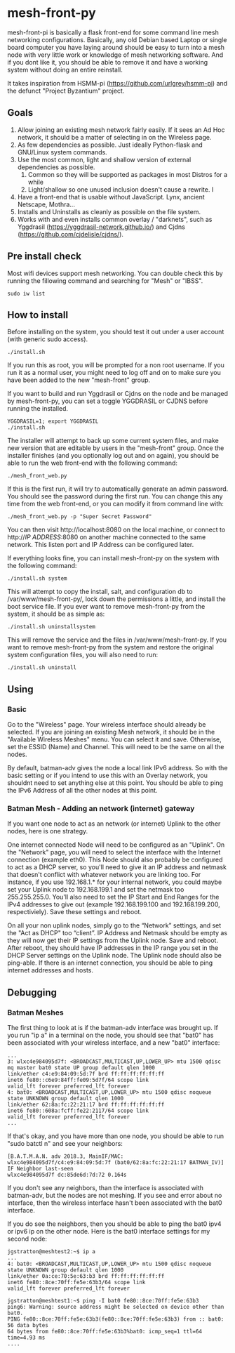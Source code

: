 # mesh-front-py
mesh-front-pi is basically a flask front-end for some command line mesh networking configurations. Basically, any old Debian based Laptop or single board computer you have laying around should be easy to turn into a mesh node with very little work or knowledge of mesh networking software. And if you dont like it, you should be able to remove it and have a working system without doing an entire reinstall. 

It takes inspiration from HSMM-pi (https://github.com/urlgrey/hsmm-pi) and the defunct "Project Byzantium" project. 

## Goals
1. Allow joining an existing mesh network fairly easily. If it sees an Ad Hoc network, it should be a matter of selecting in on the Wireless page. 
1. As few dependencies as possible. Just ideally Python-flask and GNU/Linux system commands.
1. Use the most common, light and shallow version of external dependencies as possible. 
	1. Common so they will be supported as packages in most Distros for a while
	1. Light/shallow so one unused inclusion doesn't cause a rewrite. I
1. Have a front-end that is usable without JavaScript. Lynx, ancient Netscape, Mothra... 
1. Installs and Uninstalls as cleanly as possible on the file system. 
1. Works with and even installs common overlay / "darknets", such as Yggdrasil (https://yggdrasil-network.github.io/) and Cjdns (https://github.com/cjdelisle/cjdns/).

## Pre install check
Most wifi devices support mesh networking. You can double check this by running the fillowing command and searching for "Mesh" or "IBSS".

    sudo iw list

## How to install
Before installing on the system, you should test it out under a user account (with generic sudo access). 

    ./install.sh

If you run this as root, you will be prompted for a non root username. If you run it as a normal user, you might need to log off and on to make sure you have been added to the new "mesh-front" group.

If you want to build and run Yggdrasil or Cjdns on the node and be managed by mesh-front-py, you can set a toggle YGGDRASIL or CJDNS before running the installed.

    YGGDRASIL=1; export YGGDRASIL
    ./install.sh

The installer will attempt to back up some current system files, and make new version that are editable by users in the "mesh-front" group. Once the installer finishes (and you optionally log out and on again), you should be able to run the web front-end with the following command:

    ./mesh_front_web.py

If this is the first run, it will try to automatically generate an admin password. You should see the password during the first run. You can change this any time from the web front-end, or you can modify it from command line with:

    ./mesh_front_web.py -p "Super Secret Password"

You can then visit http://localhost:8080 on the local machine, or connect to http://*IP ADDRESS*:8080 on another machine connected to the same network. This listen port and IP Address can be configured later.

If everything looks fine, you can install mesh-front-py on the system with the following command:

    ./install.sh system

This will attempt to copy the install, salt, and configuration db to /var/www/mesh-front-py/, lock down the permissions a little, and install the boot service file. If you ever want to remove mesh-front-py from the system, it should be as simple as:

    ./install.sh uninstallsystem

This will remove the service and the files in /var/www/mesh-front-py. If you want to remove mesh-front-py from the system and restore the original system configuration files, you will also need to run:

    ./install.sh uninstall

## Using

### Basic
Go to the "Wireless" page. Your wireless interface should already be selected. If you are joining an existing Mesh network, it should be in the "Available Wireless Meshes" menu. You can select it and save. Otherwise, set the ESSID (Name) and Channel. This will need to be the same on all the nodes.

By default, batman-adv gives the node a local link IPv6 address. So with the basic setting or if you intend to use this with an Overlay network, you shouldnt need to set anything else at this point. You should be able to ping the IPv6 Address of all the other nodes at this point.

### Batman Mesh - Adding an network (internet) gateway
If you want one node to act as an network (or internet) Uplink to the other nodes, here is one strategy.

One internet connected Node will need to be configured as an "Uplink". On the "Network" page, you will need to select the interface with the Internet connection (example eth0). This Node should also probably be configured to act as a DHCP server, so you'll need to give it an IP address and netmask that doesn't conflict with whatever network you are linking too. For instance, if you use 192.168.1.* for your internal network, you could maybe set your Uplink node to 192.168.199.1 and set the netmask too 255.255.255.0. You'll also need to set the IP Start and End Ranges for the IPv4 addresses to give out (example 192.168.199.100 and 192.168.199.200, respectiviely). Save these settings and reboot.

On all your non uplink nodes, simply go to the “Network” settings, and set the "Act as DHCP" too “client”. IP Address and Netmask should be empty as they will now get their IP settings from the Uplink node. Save and reboot. After reboot, they should have IP addresses in the IP range you set in the DHCP Server settings on the Uplink node. The Uplink node should also be ping-able. If there is an internet connection, you should be able to ping internet addresses and hosts.

## Debugging

### Batman Meshes

The first thing to look at is if the batman-adv interface was brought up. If you run "ip a" in a terminal on the node, you should see that "bat0" has been associated with your wireless interface, and a new "bat0" interface:

    ...
    3: wlxc4e984095d7f: <BROADCAST,MULTICAST,UP,LOWER_UP> mtu 1500 qdisc mq master bat0 state UP group default qlen 1000
    link/ether c4:e9:84:09:5d:7f brd ff:ff:ff:ff:ff:ff
    inet6 fe80::c6e9:84ff:fe09:5d7f/64 scope link
    valid_lft forever preferred_lft forever
    4: bat0: <BROADCAST,MULTICAST,UP,LOWER_UP> mtu 1500 qdisc noqueue state UNKNOWN group default qlen 1000
    link/ether 62:8a:fc:22:21:17 brd ff:ff:ff:ff:ff:ff
    inet6 fe80::608a:fcff:fe22:2117/64 scope link
    valid_lft forever preferred_lft forever
    ...

If that's okay, and you have more than one node, you should be able to run "sudo batctl n" and see your neighbors:

    [B.A.T.M.A.N. adv 2018.3, MainIF/MAC: wlxc4e984095d7f/c4:e9:84:09:5d:7f (bat0/62:8a:fc:22:21:17 BATMAN_IV)]
    IF Neighbor last-seen
    wlxc4e984095d7f dc:85de6d:7d:72 0.164s

If you don't see any neighbors, than the interface is associated with batman-adv, but the nodes are not meshing. If you see and error about no interface, then the wireless interface hasn't been associated with the bat0 interface.

If you do see the neighbors, then you should be able to ping the bat0 ipv4 or ipv6 ip on the other node. Here is the bat0 interface settings for my second node:

    jgstratton@meshtest2:~$ ip a
    ...
    4: bat0: <BROADCAST,MULTICAST,UP,LOWER_UP> mtu 1500 qdisc noqueue state UNKNOWN group default qlen 1000
    link/ether 0a:ce:70:5e:63:b3 brd ff:ff:ff:ff:ff:ff
    inet6 fe80::8ce:70ff:fe5e:63b3/64 scope link
    valid_lft forever preferred_lft forever

    jgstratton@meshtest1:~$ ping -I bat0 fe80::8ce:70ff:fe5e:63b3
    ping6: Warning: source address might be selected on device other than bat0.
    PING fe80::8ce:70ff:fe5e:63b3(fe80::8ce:70ff:fe5e:63b3) from :: bat0: 56 data bytes
    64 bytes from fe80::8ce:70ff:fe5e:63b3%bat0: icmp_seq=1 ttl=64 time=4.93 ms
    ....
